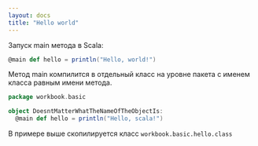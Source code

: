 ```yaml
---
layout: docs
title: "Hello world"
---
```


Запуск main метода в Scala:

``` scala
@main def hello = println("Hello, world!")
```

Метод main компилится в отдельный класс на уровне пакета с именем класса равным имени метода.

```scala
package workbook.basic

object DoesntMatterWhatTheNameOfTheObjectIs:
  @main def hello = println("Hello, scala!")
```

В примере выше скопилируется класс `workbook.basic.hello.class`
